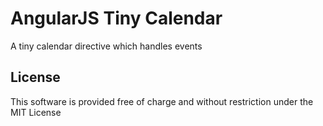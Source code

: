# AngularJS Tiny Calendar

A tiny calendar directive which handles events


## License
This software is provided free of charge and without restriction under the MIT License
